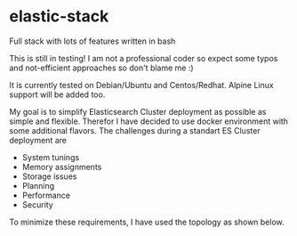 # elastic-stack
Full stack with lots of features written in bash

This is still in testing! I am not a professional coder so expect some typos and not-efficient approaches so don't blame me :)

It is currently tested on Debian/Ubuntu and Centos/Redhat. Alpine Linux support will be added too.

My goal is to simplify Elasticsearch Cluster deployment as possible as simple and flexible. Therefor I have decided to use docker environment with some additional flavors.
The challenges during a standart ES Cluster deployment are
  - System tunings
  - Memory assignments
  - Storage issues
  - Planning
  - Performance
  - Security

To minimize these requirements, I have used the topology as shown below.
